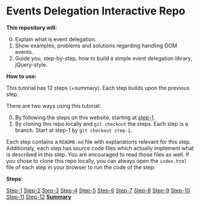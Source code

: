 # Events Delegation Interactive Repo

**This repository will:**

0. Explain what is event delegation.
0. Show examples, problems and solutions regarding handling
   DOM events.
0. Guide you, step-by-step, how to build a simple event delegation library,
   jQuery-style.

**How to use:**

This tutorial has 12 steps (+summary). Each step builds upon the previous step.

There are two ways using this tutorial:

0. By following the steps on this website, starting at [step-1](../../tree/step-1).
0. By cloning this repo locally and `git checkout` the steps. Each step is a branch. Start at step-1 by `git checkout step-1`.

Each step contains a `README.md` file with explanations relevant for this step. Additionaly, each step has source code files which actually implement what is described in this step. You are encouraged to read those files as well. If you chose to clone this repo locally, you can always open the `index.html` file of each step in your browser to run the code of the step.

**Steps:**

[Step-1](../../tree/step-1)
[Step-2](../../tree/step-2)
[Step-3](../../tree/step-3)
[Step-4](../../tree/step-4)
[Step-5](../../tree/step-5)
[Step-6](../../tree/step-6)
[Step-7](../../tree/step-7)
[Step-8](../../tree/step-8)
[Step-9](../../tree/step-9)
[Step-10](../../tree/step-10)
[Step-11](../../tree/step-11)
[Step-12](../../tree/step-12)
**[Summary](../../tree/sumary)**

